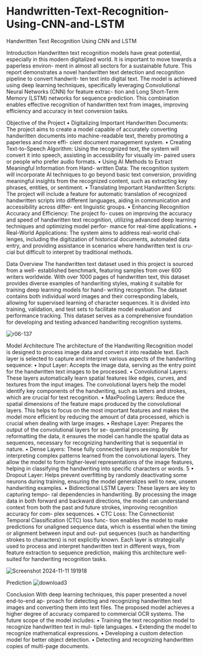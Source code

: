 # Handwritten-Text-Recognition-Using-CNN-and-LSTM
Handwritten Text Recognition Using CNN and LSTM

Introduction
Handwritten text recognition models have great potential, especially in this
modern digitalized world. It is important to move towards a paperless environ-
ment in almost all sectors for a sustainable future. This report demonstrates a
novel handwritten text detection and recognition pipeline to convert handwrit-
ten text into digital text. The model is achieved using deep learning techniques,
specifically leveraging Convolutional Neural Networks (CNN) for feature extrac-
tion and Long Short-Term Memory (LSTM) networks for sequence prediction.
This combination enables effective recognition of handwritten text from images,
improving efficiency and accuracy in text conversion tasks.

Objective of the Project
• Digitalizing Important Handwritten Documents: The project aims
to create a model capable of accurately converting handwritten documents
into machine-readable text, thereby promoting a paperless and more effi-
cient document management system.
• Creating Text-to-Speech Algorithm: Using the recognized text, the
system will convert it into speech, assisting in accessibility for visually im-
paired users or people who prefer audio formats.
• Using AI Methods to Extract Meaningful Information from Hand-
written Data: The recognition system will incorporate AI techniques to
go beyond basic text conversion, providing meaningful insights from the
recognized content, such as extracting key phrases, entities, or sentiment.
• Translating Important Handwritten Scripts: The project will include
a feature for automatic translation of recognized handwritten scripts into
different languages, aiding in communication and accessibility across differ-
ent linguistic groups.
• Enhancing Recognition Accuracy and Efficiency: The project fo-
cuses on improving the accuracy and speed of handwritten text recognition,
utilizing advanced deep learning techniques and optimizing model perfor-
mance for real-time applications.
• Real-World Applications: The system aims to address real-world chal-
lenges, including the digitization of historical documents, automated data
entry, and providing assistance in scenarios where handwritten text is cru-
cial but difficult to interpret by traditional methods.

Data Overview
The handwritten text dataset used in this project is sourced from a well-
established benchmark, featuring samples from over 600 writers worldwide. With
over 1000 pages of handwritten text, this dataset provides diverse examples of
handwriting styles, making it suitable for training deep learning models for hand-
writing recognition. The dataset contains both individual word images and their
corresponding labels, allowing for supervised learning of character sequences. It
is divided into training, validation, and test sets to facilitate model evaluation
and performance tracking. This dataset serves as a comprehensive foundation for
developing and testing advanced handwriting recognition systems.

![r06-137](https://github.com/user-attachments/assets/9cc97b12-1007-4ffb-a047-037b5392b8cd)

Model Architecture
The architecture of the Handwriting Recognition model is designed to process
image data and convert it into readable text. Each layer is selected to capture
and interpret various aspects of the handwriting sequence:
• Input Layer: Accepts the image data, serving as the entry point for the
handwritten text images to be processed.
• Convolutional Layers: These layers automatically learn spatial features
like edges, curves, and textures from the input images. The convolutional
layers help the model identify key components of the handwriting, such as
letters and strokes, which are crucial for text recognition.
• MaxPooling Layers: Reduce the spatial dimensions of the feature maps
produced by the convolutional layers. This helps to focus on the most
important features and makes the model more efficient by reducing the
amount of data processed, which is crucial when dealing with large images.
• Reshape Layer: Prepares the output of the convolutional layers for se-
quential processing. By reformatting the data, it ensures the model can
handle the spatial data as sequences, necessary for recognizing handwriting
that is sequential in nature.
• Dense Layers: These fully connected layers are responsible for interpreting
complex patterns learned from the convolutional layers. They allow the
model to form higher-level representations of the image features, helping in
classifying the handwriting into specific characters or words.
5
• Dropout Layer: Helps prevent overfitting by randomly deactivating some
neurons during training, ensuring the model generalizes well to new, unseen
handwriting examples.
• Bidirectional LSTM Layers: These layers are key to capturing tempo-
ral dependencies in handwriting. By processing the image data in both
forward and backward directions, the model can understand context from
both the past and future strokes, improving recognition accuracy for com-
plex sequences.
• CTC Loss: The Connectionist Temporal Classification (CTC) loss func-
tion enables the model to make predictions for unaligned sequence data,
which is essential when the timing or alignment between input and out-
put sequences (such as handwriting strokes to characters) is not explicitly
known.
Each layer is strategically used to process and interpret handwritten text
in different ways, from feature extraction to sequence prediction, making this
architecture well-suited for handwriting recognition tasks.

![Screenshot 2024-11-11 191918](https://github.com/user-attachments/assets/cf01620c-da7a-4241-bd24-bb57a49b6150)

Prediction
![download3](https://github.com/user-attachments/assets/6e0b3b33-a84a-444c-af24-067007649562)

Conclusion
With deep learning techniques, this paper presented a novel end-to-end ap-
proach for detecting and recognizing handwritten text images and converting
them into text files. The proposed model achieves a higher degree of accuracy
compared to commercial OCR systems.
The future scope of the model includes:
• Training the text recognition model to recognize handwritten text in mul-
tiple languages.
• Extending the model to recognize mathematical expressions.
• Developing a custom detection model for better object detection.
• Detecting and recognizing handwritten copies of multi-page documents.
